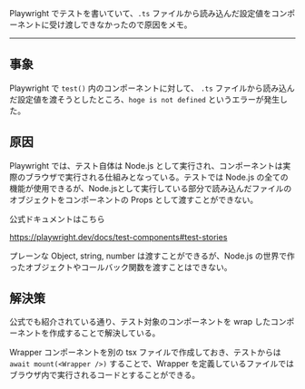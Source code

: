 Playwright でテストを書いていて、`.ts` ファイルから読み込んだ設定値をコンポーネントに受け渡しできなかったので原因をメモ。

---

## 事象

Playwright で `test()` 内のコンポーネントに対して、 `.ts` ファイルから読み込んだ設定値を渡そうとしたところ、`hoge is not defined` というエラーが発生した。

## 原因

Playwright では、テスト自体は Node.js として実行され、コンポーネントは実際のブラウザで実行される仕組みとなっている。テストでは Node.js の全ての機能が使用できるが、Node.jsとして実行している部分で読み込んだファイルのオブジェクトをコンポーネントの Props として渡すことができない。

公式ドキュメントはこちら

<https://playwright.dev/docs/test-components#test-stories>

プレーンな Object, string, number は渡すことができるが、Node.js の世界で作ったオブジェクトやコールバック関数を渡すことはできない。

## 解決策

公式でも紹介されている通り、テスト対象のコンポーネントを wrap したコンポーネントを作成することで解決している。

Wrapper コンポーネントを別の tsx ファイルで作成しておき、テストからは `await mount(<Wrapper />)` することで、Wrapper を定義しているファイルではブラウザ内で実行されるコードとすることができる。
